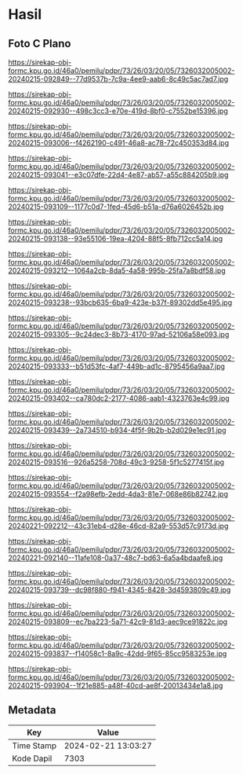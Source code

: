 # Hasil

## Foto C Plano

https://sirekap-obj-formc.kpu.go.id/46a0/pemilu/pdpr/73/26/03/20/05/7326032005002-20240215-092849--77d9537b-7c9a-4ee9-aab6-8c49c5ac7ad7.jpg

https://sirekap-obj-formc.kpu.go.id/46a0/pemilu/pdpr/73/26/03/20/05/7326032005002-20240215-092930--498c3cc3-e70e-419d-8bf0-c7552be15396.jpg

https://sirekap-obj-formc.kpu.go.id/46a0/pemilu/pdpr/73/26/03/20/05/7326032005002-20240215-093006--f4262190-c491-46a8-ac78-72c450353d84.jpg

https://sirekap-obj-formc.kpu.go.id/46a0/pemilu/pdpr/73/26/03/20/05/7326032005002-20240215-093041--e3c07dfe-22d4-4e87-ab57-a55c884205b9.jpg

https://sirekap-obj-formc.kpu.go.id/46a0/pemilu/pdpr/73/26/03/20/05/7326032005002-20240215-093109--1177c0d7-1fed-45d6-b51a-d76a6026452b.jpg

https://sirekap-obj-formc.kpu.go.id/46a0/pemilu/pdpr/73/26/03/20/05/7326032005002-20240215-093138--93e55106-19ea-4204-88f5-8fb712cc5a14.jpg

https://sirekap-obj-formc.kpu.go.id/46a0/pemilu/pdpr/73/26/03/20/05/7326032005002-20240215-093212--1064a2cb-8da5-4a58-995b-25fa7a8bdf58.jpg

https://sirekap-obj-formc.kpu.go.id/46a0/pemilu/pdpr/73/26/03/20/05/7326032005002-20240215-093238--93bcb635-6ba9-423e-b37f-89302dd5e495.jpg

https://sirekap-obj-formc.kpu.go.id/46a0/pemilu/pdpr/73/26/03/20/05/7326032005002-20240215-093305--9c24dec3-8b73-4170-97ad-52106a58e093.jpg

https://sirekap-obj-formc.kpu.go.id/46a0/pemilu/pdpr/73/26/03/20/05/7326032005002-20240215-093333--b51d53fc-4af7-449b-ad1c-8795456a9aa7.jpg

https://sirekap-obj-formc.kpu.go.id/46a0/pemilu/pdpr/73/26/03/20/05/7326032005002-20240215-093402--ca780dc2-2177-4086-aab1-4323763e4c99.jpg

https://sirekap-obj-formc.kpu.go.id/46a0/pemilu/pdpr/73/26/03/20/05/7326032005002-20240215-093439--2a734510-b934-4f5f-9b2b-b2d029e1ec91.jpg

https://sirekap-obj-formc.kpu.go.id/46a0/pemilu/pdpr/73/26/03/20/05/7326032005002-20240215-093516--926a5258-708d-49c3-9258-5f1c5277415f.jpg

https://sirekap-obj-formc.kpu.go.id/46a0/pemilu/pdpr/73/26/03/20/05/7326032005002-20240215-093554--f2a98efb-2edd-4da3-81e7-068e86b82742.jpg

https://sirekap-obj-formc.kpu.go.id/46a0/pemilu/pdpr/73/26/03/20/05/7326032005002-20240221-092212--43c31eb4-d28e-46cd-82a9-553d57c9173d.jpg

https://sirekap-obj-formc.kpu.go.id/46a0/pemilu/pdpr/73/26/03/20/05/7326032005002-20240221-092140--11afe108-0a37-48c7-bd63-6a5a4bdaafe8.jpg

https://sirekap-obj-formc.kpu.go.id/46a0/pemilu/pdpr/73/26/03/20/05/7326032005002-20240215-093739--dc98f880-f941-4345-8428-3d4593809c49.jpg

https://sirekap-obj-formc.kpu.go.id/46a0/pemilu/pdpr/73/26/03/20/05/7326032005002-20240215-093809--ec7ba223-5a71-42c9-81d3-aec9ce91822c.jpg

https://sirekap-obj-formc.kpu.go.id/46a0/pemilu/pdpr/73/26/03/20/05/7326032005002-20240215-093837--f14058c1-8a9c-42dd-9f65-85cc9583253e.jpg

https://sirekap-obj-formc.kpu.go.id/46a0/pemilu/pdpr/73/26/03/20/05/7326032005002-20240215-093904--1f21e885-a48f-40cd-ae8f-20013434e1a8.jpg


## Metadata

| Key        | Value               |
| ---------- | ------------------- |
| Time Stamp | 2024-02-21 13:03:27 |
| Kode Dapil | 7303                |



